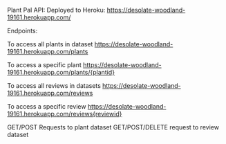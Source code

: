 Plant Pal API: 
Deployed to Heroku: https://desolate-woodland-19161.herokuapp.com/

Endpoints: 

To access all plants in dataset
https://desolate-woodland-19161.herokuapp.com/plants

To access a specific plant 
https://desolate-woodland-19161.herokuapp.com/plants/{plantid}

To access all reviews in datasets
https://desolate-woodland-19161.herokuapp.com/reviews

To access a specific review
https://desolate-woodland-19161.herokuapp.com/reviews{reviewid}

 GET/POST Requests to plant dataset
 GET/POST/DELETE request to review dataset 
